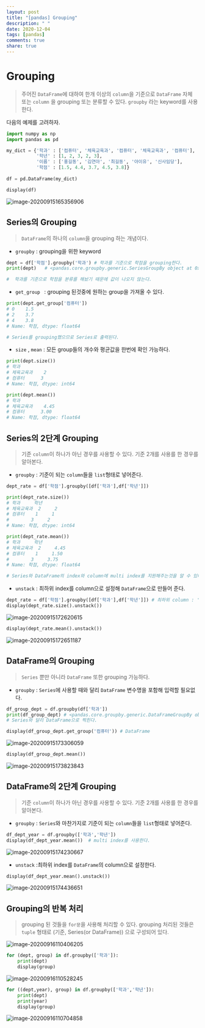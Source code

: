 ```yaml
---
layout: post
title: "[pandas] Grouping"
description: " "
date: 2020-12-04
tags: [pandas]
comments: true
share: true
---
```


# Grouping

> 주어진 `DataFrame`에 대하여 한개 이상의  `column`을 기준으로 `DataFrame` 자체 또는 `column` 을 grouping 또는 분류할 수 있다. `groupby` 라는 keyword를 사용한다.

다음의 예제를 고려하자.

```python
import numpy as np
import pandas as pd

my_dict = {'학과' : ['컴퓨터', '체육교육과', '컴퓨터', '체육교육과', '컴퓨터'],
           '학년' : [1, 2, 3, 2, 3],
           '이름' : ['홍길동', '김연아', '최길동', '아이유', '신사임당'],
           '학점' : [1.5, 4.4, 3.7, 4.5, 3.8]}
 
df = pd.DataFrame(my_dict)

display(df)
```

![image-20200915165356906](https://github.com/colinch4/colinch4.github.io/blob/master/_posts/2020/ML/markdown-images/image-20200915165356906.png?raw=true)



## Series의 Grouping

> `DataFrame`의 하나의 `column`을 grouping 하는 개념이다.

* `groupby` : grouping을 위한 keyword

```python
dept = df['학점'].groupby('학과') # 학과를 기준으로 학점을 grouping한다.
print(dept)   # <pandas.core.groupby.generic.SeriesGroupBy object at 0x000001415A6EF7C8>

#  학과를 기준으로 학점을 분류를 해놨기 때문에 값이 나오지 않는다.
```



* `get_group ` : grouping 된것중에 원하는 group을 가져올 수 있다.

```python
print(dept.get_group['컴퓨터'])
# 0    1.5
# 2    3.7
# 4    3.8
# Name: 학점, dtype: float64

# Series를 grouping했으므로 Series로 출력된다.
```



* `size` , `mean` : 모든 group들의 개수와 평균값을 한번에 확인 가능하다.

```python
print(dept.size())
# 학과
# 체육교육과    2
# 컴퓨터      3
# Name: 학점, dtype: int64

print(dept.mean())
# 학과
# 체육교육과    4.45
# 컴퓨터      3.00
# Name: 학점, dtype: float64
```



## Series의 2단계 Grouping

> 기준 `column`이 하나가 아닌 경우를 사용할 수 있다. 기준 2개를 사용를 한 경우를 알아본다.

* `groupby` : 기준이 되는 `column`들을 `list`형태로 넣어준다.

```python
dept_rate = df['학점'].groupby([df['학과'],df['학년']])

print(dept_rate.size())
# 학과     학년
# 체육교육과  2     2
# 컴퓨터    1     1
#        3     2
# Name: 학점, dtype: int64

print(dept_rate.mean())
# 학과     학년
# 체육교육과  2     4.45
# 컴퓨터    1     1.50
#        3     3.75
# Name: 학점, dtype: float64

# Series와 DataFrame의 index와 column에 multi index를 지원해주는것을 알 수 있다.
```

* `unstack` : 최하위 index를 column으로 설정해 `DataFrame`으로 만들어 준다. 

```python
dept_rate = df['학점'].groupby([df['학과'],df['학년']]) # 최하위 column : '학년'
display(dept_rate.size().unstack())
```

![image-20200915172620615](https://github.com/colinch4/colinch4.github.io/blob/master/_posts/2020/ML/markdown-images/image-20200915172620615.png?raw=true)

```python
display(dept_rate.mean().unstack())
```

![image-20200915172651187](https://github.com/colinch4/colinch4.github.io/blob/master/_posts/2020/ML/markdown-images/image-20200915172651187.png?raw=true)



## DataFrame의 Grouping

> `Series` 뿐만 아니라 `DataFrame` 또한 grouping 가능하다.

* `groupby` : `Series`에 사용할 때와 달리 `DataFrame` 변수명을 포함해 입력할 필요없다.

```python
df_group_dept = df.groupby(df['학과'])
print(df_group_dept) # <pandas.core.groupby.generic.DataFrameGroupBy object at 0x000001415A6EF488>
# Series와 달리 DataFrame으로 찍힌다.

display(df_group_dept.get_group('컴퓨터')) # DataFrame
```

![image-20200915173306059](https://github.com/colinch4/colinch4.github.io/blob/master/_posts/2020/ML/markdown-images/image-20200915173306059.png?raw=true)

```python
display(df_group_dept.mean())
```

![image-20200915173823843](https://github.com/colinch4/colinch4.github.io/blob/master/_posts/2020/ML/markdown-images/image-20200915173823843.png?raw=true)



## DataFrame의 2단계 Grouping

> 기준 `column`이 하나가 아닌 경우를 사용할 수 있다. 기준 2개를 사용를 한 경우를 알아본다.

* `groupby` : `Series`와 마찬가지로 기준이 되는 `column`들을 `list`형태로 넣어준다.

```python
df_dept_year = df.groupby(['학과','학년'])
display(df_dept_year.mean())  # multi index를 사용한다.
```

![image-20200915174230667](https://github.com/colinch4/colinch4.github.io/blob/master/_posts/2020/ML/markdown-images/image-20200915174230667.png?raw=true)

* `unstack` :최하위 index를  `DataFrame`의 column으로 설정한다. 

```python
display(df_dept_year.mean().unstack())
```

![image-20200915174436651](https://github.com/colinch4/colinch4.github.io/blob/master/_posts/2020/ML/markdown-images/image-20200915174436651.png?raw=true)



## Grouping의 반복 처리

> grouping 된 것들을 `for문`을 사용해 처리할 수 있다.  grouping 처리된 것들은 `tuple` 형태로 (기준, Series(or DataFrame)) 으로 구성되어 있다.

![image-20200916110406205](https://github.com/colinch4/colinch4.github.io/blob/master/_posts/2020/ML/markdown-images/image-20200916110406205.png?raw=true)

```python
for (dept, group) in df.groupby(['학과']):
    print(dept)
    display(group)
```

![image-20200916110528245](https://github.com/colinch4/colinch4.github.io/blob/master/_posts/2020/ML/markdown-images/image-20200916110528245.png?raw=true)

```python
for ((dept,year), group) in df.groupby(['학과','학년']):
    print(dept)
    print(year)
    display(group)
```

![image-20200916110704858](https://github.com/colinch4/colinch4.github.io/blob/master/_posts/2020/ML/markdown-images/image-20200916110704858.png?raw=true)



  